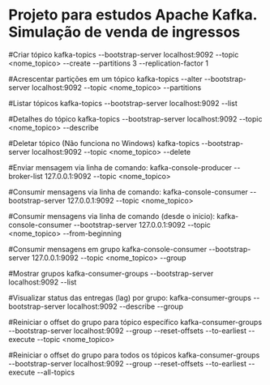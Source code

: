 # Projeto para estudos Apache Kafka. Simulação de venda de ingressos

#Criar tópico
kafka-topics --bootstrap-server localhost:9092 --topic <nome_topico> --create --partitions 3 --replication-factor 1

#Acrescentar partições em um tópico
kafka-topics --alter --bootstrap-server localhost:9092 --topic <nome_topico> --partitions <qtd>

#Listar tópicos
kafka-topics --bootstrap-server localhost:9092 --list

#Detalhes do tópico
kafka-topics --bootstrap-server localhost:9092 --topic <nome_topico> --describe

#Deletar tópico (Não funciona no Windows) 
kafka-topics --bootstrap-server localhost:9092 --topic <nome_topico> --delete

#Enviar mensagem via linha de comando:
kafka-console-producer --broker-list 127.0.0.1:9092 --topic <nome_topico>

#Consumir mensagens via linha de comando:
kafka-console-consumer --bootstrap-server 127.0.0.1:9092 --topic <nome_topico>

#Consumir mensagens via linha de comando (desde o inicio):
kafka-console-consumer --bootstrap-server 127.0.0.1:9092 --topic <nome_topico> --from-beginning

#Consumir mensagens em grupo
kafka-console-consumer --bootstrap-server 127.0.0.1:9092 --topic <nome_topico> --group <group-name>

#Mostrar grupos
kafka-consumer-groups --bootstrap-server localhost:9092 --list

#Visualizar status das entregas (lag) por grupo:
kafka-consumer-groups --bootstrap-server localhost:9092 --describe --group <group-name>

#Reiniciar o offset do grupo para tópico específico
kafka-consumer-groups --bootstrap-server localhost:9092 --group <group-name> --reset-offsets --to-earliest --execute --topic <nome_topico>

#Reiniciar o offset do grupo para todos os tópicos
kafka-consumer-groups --bootstrap-server localhost:9092 --group <group-name> --reset-offsets --to-earliest --execute --all-topics
